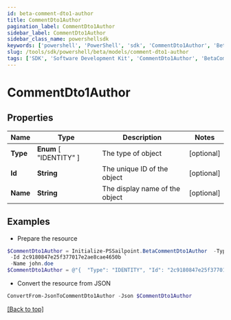 ```yaml
---
id: beta-comment-dto1-author
title: CommentDto1Author
pagination_label: CommentDto1Author
sidebar_label: CommentDto1Author
sidebar_class_name: powershellsdk
keywords: ['powershell', 'PowerShell', 'sdk', 'CommentDto1Author', 'BetaCommentDto1Author'] 
slug: /tools/sdk/powershell/beta/models/comment-dto1-author
tags: ['SDK', 'Software Development Kit', 'CommentDto1Author', 'BetaCommentDto1Author']
---
```



# CommentDto1Author

## Properties

Name | Type | Description | Notes
------------ | ------------- | ------------- | -------------
**Type** |  **Enum** [  "IDENTITY" ] | The type of object | [optional] 
**Id** | **String** | The unique ID of the object | [optional] 
**Name** | **String** | The display name of the object | [optional] 

## Examples

- Prepare the resource
```powershell
$CommentDto1Author = Initialize-PSSailpoint.BetaCommentDto1Author  -Type IDENTITY `
 -Id 2c9180847e25f377017e2ae8cae4650b `
 -Name john.doe
$CommentDto1Author = @"{  "Type": "IDENTITY", "Id": "2c9180847e25f377017e2ae8cae4650b", "Name": "john.doe" }"@
```

- Convert the resource from JSON
```powershell
ConvertFrom-JsonToCommentDto1Author -Json $CommentDto1Author
```


[[Back to top]](#) 

